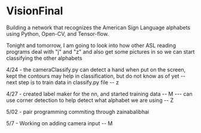 # VisionFinal

Building a network that recognizes the American Sign Language alphabets using Python, Open-CV, and Tensor-flow.

Tonight and tomorrow, I am going to look into how other ASL reading programs deal with "j" and "z" and also get some pictures in so we can start classifying the other alphabets

4/24 - the cameraClassify.py can detect a hand when put on the screen, kept the contours may help in classification, but do not know as of yet -- next step is to train data in classify.py file -- z

4/27 - created label maker for the nn, and started training data -- M
--- can use corner detection to help detect what alphabet we are using -- Z

5/02 - pair programming commiting through zainabalibhai

5/7 - Working on adding camera input -- M
